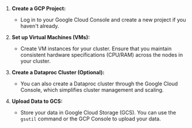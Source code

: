 1. **Create a GCP Project:**
   - Log in to your Google Cloud Console and create a new project if you haven't already.

2. **Set up Virtual Machines (VMs):**
   - Create VM instances for your cluster. Ensure that you maintain consistent hardware specifications (CPU/RAM) across the nodes in your cluster.
3. **Create a Dataproc Cluster (Optional):**
   - You can also create a Dataproc cluster through the Google Cloud Console, which simplifies cluster management and scaling.

4. **Upload Data to GCS:**
   - Store your data in Google Cloud Storage (GCS). You can use the `gsutil` command or the GCP Console to upload your data.









